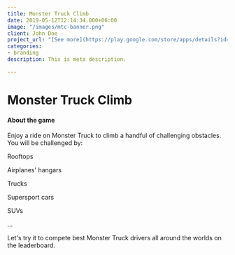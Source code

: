 ```yaml
---
title: Monster Truck Climb
date: 2019-05-12T12:14:34.000+06:00
image: "/images/mtc-banner.png"
client: John Doe
project_url: "[See more](https://play.google.com/store/apps/details?id=org.gramity.monster)"
categories:
- branding
description: This is meta description.

---
```

# Monster Truck Climb

#### About the game

Enjoy a ride on Monster Truck to climb a handful of challenging obstacles. You will be challenged by:

Rooftops

Airplanes' hangars

Trucks

Supersport cars

SUVs

...

Let's try it to compete best Monster Truck drivers all around the worlds on the leaderboard.